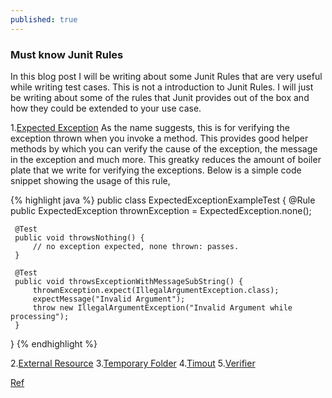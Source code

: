 ```yaml
---
published: true
---
```

### Must know Junit Rules

In this blog post I will be writing about some Junit Rules that are very useful while writing test cases. This is not a introduction to Junit Rules. I will just be writing about some of the rules that Junit provides out of the box and how they could be extended to your use case.

1.[Expected Exception](http://junit.org/junit4/javadoc/4.12/org/junit/rules/ExpectedException.html)
As the name suggests, this is for verifying the exception thrown when you invoke a method. This provides good helper methods by which you can verify the cause of the exception, the message in the exception and much more. This greatky reduces the amount of boiler plate that we write for verifying the exceptions. Below is a simple code snippet showing the usage of this rule,

{%  highlight java %}
public class ExpectedExceptionExampleTest {
     @Rule
     public ExpectedException thrownException = ExpectedException.none();

     @Test
     public void throwsNothing() {
         // no exception expected, none thrown: passes.
     }

     @Test
     public void throwsExceptionWithMessageSubString() {
         thrownException.expect(IllegalArgumentException.class);
         expectMessage("Invalid Argument"); 
         throw new IllegalArgumentException("Invalid Argument while processing");
     }
 }
{% endhighlight %}

2.[External Resource](http://junit.org/junit4/javadoc/4.12/org/junit/rules/ExternalResource.html)
3.[Temporary Folder](http://junit.org/junit4/javadoc/4.12/org/junit/rules/TemporaryFolder.html)
4.[Timout](http://junit.org/junit4/javadoc/4.12/org/junit/rules/Timeout.html)
5.[Verifier](http://junit.org/junit4/javadoc/4.12/org/junit/rules/Verifier.html)


[Ref](http://junit.org/junit4/javadoc/4.12/org/junit/rules/MethodRule.html)
